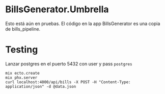 # BillsGenerator.Umbrella

Esto está aún en pruebas. El código en la app BillsGenerator es una copia de bills_pipeline.

# Testing

Lanzar postgres en el puerto 5432 con user y pass `postgres`

```console
mix ecto.create
mix phx.server
curl localhost:4000/api/bills -X POST -H "Content-Type: application/json" -d @data.json
```
